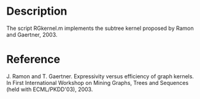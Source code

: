 # Description

The script RGkernel.m implements the subtree kernel proposed by Ramon and Gaertner, 2003.

# Reference
J. Ramon and T. Gaertner. Expressivity versus efficiency of graph kernels. In First International Workshop on Mining Graphs, 
Trees and Sequences (held with ECML/PKDD'03), 2003.
